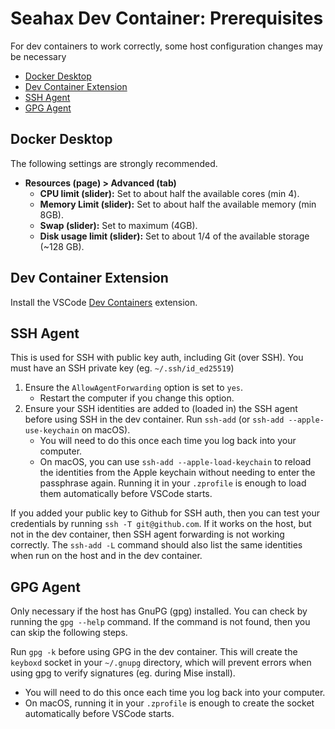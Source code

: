 # Seahax Dev Container: Prerequisites

For dev containers to work correctly, some host configuration changes may be necessary

- [Docker Desktop](#docker-desktop)
- [Dev Container Extension](#dev-container-extension)
- [SSH Agent](#ssh-agent)
- [GPG Agent](#gpg-agent)

## Docker Desktop

The following settings are strongly recommended.

- **Resources (page) > Advanced (tab)**
  - **CPU limit (slider):** Set to about half the available cores (min 4).
  - **Memory Limit (slider):** Set to about half the available memory (min 8GB).
  - **Swap (slider):** Set to maximum (4GB).
  - **Disk usage limit (slider):** Set to about 1/4 of the available storage (~128 GB).

## Dev Container Extension

Install the VSCode [Dev Containers](https://marketplace.visualstudio.com/items?itemName=ms-vscode-remote.remote-containers) extension.

## SSH Agent

This is used for SSH with public key auth, including Git (over SSH). You must have an SSH private key (eg. `~/.ssh/id_ed25519`)

1. Ensure the `AllowAgentForwarding` option is set to `yes`.
   - Restart the computer if you change this option.
2. Ensure your SSH identities are added to (loaded in) the SSH agent before using SSH in the dev container. Run `ssh-add` (or `ssh-add --apple-use-keychain` on macOS).
   - You will need to do this once each time you log back into your computer.
   - On macOS, you can use `ssh-add --apple-load-keychain` to reload the identities from the Apple keychain without needing to enter the passphrase again. Running it in your `.zprofile` is enough to load them automatically before VSCode starts.

If you added your public key to Github for SSH auth, then you can test your credentials by running `ssh -T git@github.com`. If it works on the host, but not in the dev container, then SSH agent forwarding is not working correctly. The `ssh-add -L` command should also list the same identities when run on the host and in the dev container.

## GPG Agent 

Only necessary if the host has GnuPG (gpg) installed. You can check by running the `gpg --help` command. If the command is not found, then you can skip the following steps.

Run `gpg -k` before using GPG in the dev container. This will create the `keyboxd` socket in your `~/.gnupg` directory, which will prevent errors when using gpg to verify signatures (eg. during Mise install).
   - You will need to do this once each time you log back into your computer.
   - On macOS, running it in your `.zprofile` is enough to create the socket automatically before VSCode starts.
